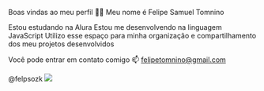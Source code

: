 Boas vindas ao meu perfil 💙💙
Meu nome é Felipe Samuel Tomnino

Estou estudando na Alura Estou me desenvolvendo na linguagem JavaScript Utilizo esse espaço para minha organização e 
compartilhamento dos meu projetos desenvolvidos

Você pode entrar em contato comigo 📫
felipetomnino@gmail.com

@felpsozk
![](https://www.icegif.com/wp-content/uploads/2023/03/icegif-1393.gif)
